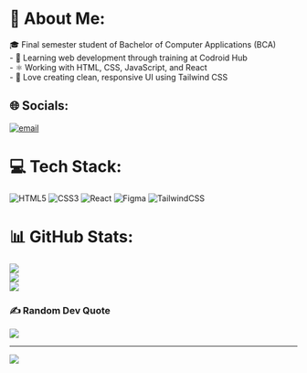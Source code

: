 # 💫 About Me:
🎓 Final semester student of Bachelor of Computer Applications (BCA)<br>- 🌱 Learning web development through training at Codroid Hub<br>- ⚛️ Working with HTML, CSS, JavaScript, and React<br>- 🎨 Love creating clean, responsive UI using Tailwind CSS<br>


## 🌐 Socials:
[![email](https://img.shields.io/badge/Email-D14836?logo=gmail&logoColor=white)](mailto:namdevabhi025@gmail.com) 

# 💻 Tech Stack:
![HTML5](https://img.shields.io/badge/html5-%23E34F26.svg?style=for-the-badge&logo=html5&logoColor=white) ![CSS3](https://img.shields.io/badge/css3-%231572B6.svg?style=for-the-badge&logo=css3&logoColor=white) ![React](https://img.shields.io/badge/react-%2320232a.svg?style=for-the-badge&logo=react&logoColor=%2361DAFB) ![Figma](https://img.shields.io/badge/figma-%23F24E1E.svg?style=for-the-badge&logo=figma&logoColor=white) ![TailwindCSS](https://img.shields.io/badge/tailwindcss-%2338B2AC.svg?style=for-the-badge&logo=tailwind-css&logoColor=white)
# 📊 GitHub Stats:
![](https://github-readme-stats.vercel.app/api?username=AbhiNamdev025&theme=dark&hide_border=true&include_all_commits=false&count_private=false)<br/>
![](https://nirzak-streak-stats.vercel.app/?user=AbhiNamdev025&theme=dark&hide_border=true)<br/>
![](https://github-readme-stats.vercel.app/api/top-langs/?username=AbhiNamdev025&theme=dark&hide_border=true&include_all_commits=false&count_private=false&layout=compact)

### ✍️ Random Dev Quote
![](https://quotes-github-readme.vercel.app/api?type=horizontal&theme=radical)

---
[![](https://visitcount.itsvg.in/api?id=AbhiNamdev025&icon=1&color=0)](https://visitcount.itsvg.in)

<!-- created GPRM ( https://gprm.itsvg.in ) -->
